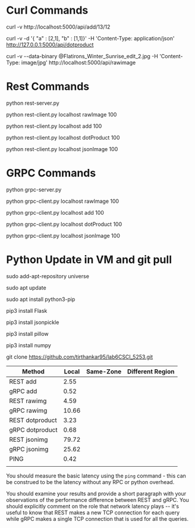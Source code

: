 # Curl Commands
curl -v http://localhost:5000/api/add/13/12

curl -v -d '{ "a" : [2,1], "b" : [1,1]}' -H 'Content-Type: application/json' http://127.0.0.1:5000/api/dotproduct

curl -v --data-binary @Flatirons_Winter_Sunrise_edit_2.jpg -H 'Content-Type: image/jpg' http://localhost:5000/api/rawimage

# Rest Commands
python rest-server.py

python rest-client.py localhost rawImage 100

python rest-client.py localhost add 100

python rest-client.py localhost dotProduct 100

python rest-client.py localhost jsonImage 100

# GRPC Commands
python grpc-server.py

python grpc-client.py localhost rawImage 100

python grpc-client.py localhost add 100

python grpc-client.py localhost dotProduct 100

python grpc-client.py localhost jsonImage 100

# Python Update in VM and git pull 
sudo add-apt-repository universe

sudo apt update

sudo apt install python3-pip

pip3 install Flask

pip3 install jsonpickle

pip3 install pillow

pip3 install numpy

git clone https://github.com/tirthankar95/lab6CSCI_5253.git

|  Method 	| Local  	| Same-Zone  	|  Different Region 	|
|-----------|-----------|---------------|-----------------------|
|   REST add	|   2.55	|   	|  	   |
|   gRPC add	|   0.52	|   	|    	|
|   REST rawimg	|   4.59	|   	|   	|
|   gRPC rawimg	|   10.66    |   	|   	|
|   REST dotproduct	|   3.23	|   	|  	|
|   gRPC dotproduct	|   0.68	|   	|    	|
|   REST jsonimg	|  79.72 	|   	|   	|
|   gRPC jsonimg	|  25.62     |   	|   	|
|   PING        |   0.42    |      |       |
| | | | |


You should measure the basic latency  using the `ping` command - this can be construed to be the latency without any RPC or python overhead.

You should examine your results and provide a short paragraph with your observations of the performance difference between REST and gRPC. You should explicitly comment on the role that network latency plays -- it's useful to know that REST makes a new TCP connection for each query while gRPC makes a single TCP connection that is used for all the queries.